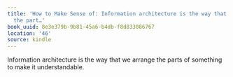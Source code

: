 ```yaml
---
title: 'How to Make Sense of: Information architecture is the way that we arrange
  the part…'
book_uuid: 8e3e379b-9b81-45a6-b4db-f8d833086767
location: '46'
source: kindle
---
```


Information architecture is the way that we arrange the parts of something to make it understandable.